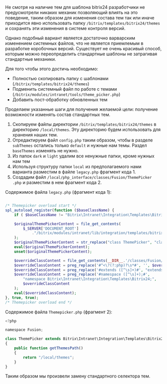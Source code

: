 Не смотря на наличие тем для шаблона bitrix24 разработчики не предусмотрели никаких механик позволяющий влиять на это поведение, таким образом для изменения состава тем так или иначе приходится явно использовать папку `/bitrix/templates/bitrix24/themes` и сохранять эти изменения в системе контроля версий.

Однако подобный вариант является достаточно варварским изменением системных файлов, что не является приемлемым в разработке коробочных версий.
Существует не очень красивый способ, которым можно переопределить стандартные шаблоны не затрагивая стандартные механики.

Для того чтобы этого достичь необходимо:
- Полностью скопировать папку с шаблонами (`/bitrix/templates/bitrix24/themes`)
- Подменить системный файл по работе с темами (`/bitrix/modules/intranet/tools/theme_picker.php`)
- Добавить пост-обработку обновленных тем

Проделаем указанные шаги для получения желаемой цели: получение возможности изменять состав стандартных тем.
1. Скопируем файлы директории `/bitrix/templates/bitrix24/themes` в директорию `/local/themes`. Эту директорию будем использовать для хранения наших тем.
2. Отредактируем файл `config.php` таким образом, чтобы в разделе `subThemes` остались только `default` и нужные нам темы. Раздел `baseThemes` изменять не нужно.
3. Из папок `dark` и `light` удалим все ненужные папки, кроме нужных нам тем
4. Используя структуру папки `local` из предполагаемого нами варианта разместим в файле `legacy.php` фрагмент кода 1.
5. Создадим файл `/local/php_interface/classes/Fusion/ThemePicker .php` и разместим в нем фрагмент кода 2.


Содержимое файла `legacy.php` (фрагмент кода 1): 
```php

/* Themepicker overload start */
spl_autoload_register(function ($baseClassName) {
    if ( $baseClassName != "Bitrix\Intranet\Integration\Templates\Bitrix24\ThemePicker" ) return;

    $originalThemePickerContent = file_get_contents(
        $_SERVER['DOCUMENT_ROOT']
            ."/bitrix/modules/intranet/lib/integration/templates/bitrix24/themepicker.php"
    );
    $originalThemePickerContent = str_replace("class ThemePicker", "class ___VirtualThemePicker", mb_substr($originalThemePickerContent, 5));
    eval($originalThemePickerContent);
    unset($originalThemePickerContent);

    $overrideClassContent = file_get_contents(__DIR__.'/classes/Fusion/ThemePicker.php');
    $overrideClassContent = preg_replace('#^<\?(?:php)?\s*#', '', $overrideClassContent);
    $overrideClassContent = preg_replace('#extends ([^\s]+)#', "extends ___VirtualThemePicker", $overrideClassContent);
    $overrideClassContent = preg_replace('#namespace ([^\s]+);#',
        "namespace Bitrix\Intranet\Integration\Templates\Bitrix24;",
        $overrideClassContent
    );
    eval($overrideClassContent);
}, true, true);
/* Themepicker overload end */ 
```

Содержимое файла `Themepicker.php` (фрагмент 2):
```js
<?php

namespace Fusion;

class ThemePicker extends Bitrix\Intranet\Integration\Templates\Bitrix24\ThemePicker
{
    public function getThemesPath()
    {
        return "/local/themes";
    }
} 
```

Таким образом мы произвели замену стандартного селектора тем. 